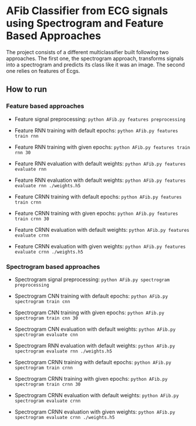 # AFib Classifier from ECG signals using Spectrogram and Feature Based Approaches

The project consists of a different multiclassifier built following two approaches. The first one, the spectrogram approach, transforms signals into a spectrogram and predicts its class like it was an image. The second one relies on features of Ecgs.

## How to run

### Feature based approaches

- Feature signal preprocessing:
`python AFib.py features preprocessing`

- Feature RNN training with default epochs:
`python AFib.py features train rnn`

- Feature RNN training with given epochs:
`python AFib.py features train rnn 30`

- Feature RNN evaluation with default weights:
`python AFib.py features evaluate rnn`

- Feature RNN evaluation with default weights:
`python AFib.py features evaluate rnn ./weights.h5`

- Feature CRNN training with default epochs:
`python AFib.py features train crnn`

- Feature CRNN training with given epochs:
`python AFib.py features train crnn 30`

- Feature CRNN evaluation with default weights:
`python AFib.py features evaluate crnn`

- Feature CRNN evaluation with given weights:
`python AFib.py features evaluate crnn ./weights.h5`

### Spectrogram based approaches

- Spectrogram signal preprocessing:
`python AFib.py spectrogram preprocessing`

- Spectrogram CNN training with default epochs:
`python AFib.py spectrogram train cnn`

- Spectrogram CNN training with given epochs:
`python AFib.py spectrogram train cnn 30`

- Spectrogram CNN evaluation with default weights:
`python AFib.py spectrogram evaluate cnn`

- Spectrogram RNN evaluation with default weights:
`python AFib.py spectrogram evaluate rnn ./weights.h5`

- Spectrogram CRNN training with default epochs:
`python AFib.py spectrogram train crnn`

- Spectrogram CRNN training with given epochs:
`python AFib.py spectrogram train crnn 30`

- Spectrogram CRNN evaluation with default weights:
`python AFib.py spectrogram evaluate crnn`

- Spectrogram CRNN evaluation with given weights:
`python AFib.py spectrogram evaluate crnn ./weights.h5`
